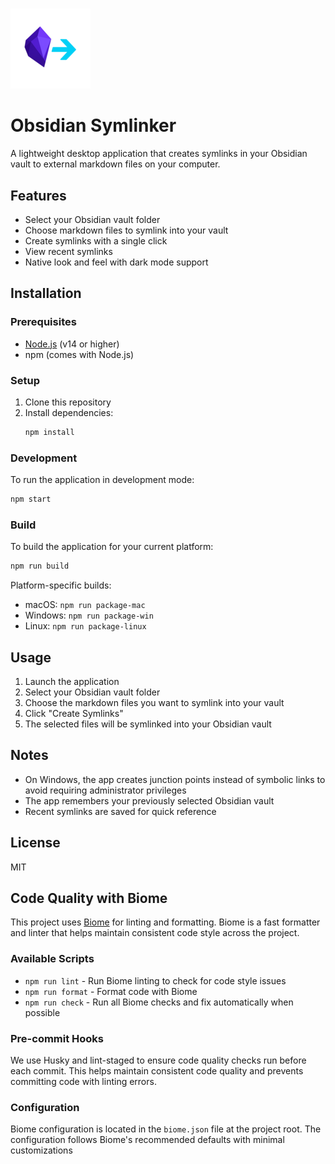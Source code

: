 # <div align="center">

<img src="readme-icon.png" alt="Obsidian Symlinker Logo" width="128" height="128">

# Obsidian Symlinker

A lightweight desktop application that creates symlinks in your Obsidian vault to external markdown files on your computer.

## Features

- Select your Obsidian vault folder
- Choose markdown files to symlink into your vault
- Create symlinks with a single click
- View recent symlinks
- Native look and feel with dark mode support

## Installation

### Prerequisites

- [Node.js](https://nodejs.org/en/) (v14 or higher)
- npm (comes with Node.js)

### Setup

1. Clone this repository
2. Install dependencies:
   ```bash
   npm install
   ```

### Development

To run the application in development mode:

```bash
npm start
```

### Build

To build the application for your current platform:

```bash
npm run build
```

Platform-specific builds:

- macOS: `npm run package-mac`
- Windows: `npm run package-win`
- Linux: `npm run package-linux`

## Usage

1. Launch the application
2. Select your Obsidian vault folder
3. Choose the markdown files you want to symlink into your vault
4. Click "Create Symlinks"
5. The selected files will be symlinked into your Obsidian vault

## Notes

- On Windows, the app creates junction points instead of symbolic links to avoid requiring administrator privileges
- The app remembers your previously selected Obsidian vault
- Recent symlinks are saved for quick reference

## License

MIT

## Code Quality with Biome

This project uses [Biome](https://biomejs.dev/) for linting and formatting. Biome is a fast formatter and linter that helps maintain consistent code style across the project.

### Available Scripts

- `npm run lint` - Run Biome linting to check for code style issues
- `npm run format` - Format code with Biome
- `npm run check` - Run all Biome checks and fix automatically when possible

### Pre-commit Hooks

We use Husky and lint-staged to ensure code quality checks run before each commit. This helps maintain consistent code quality and prevents committing code with linting errors.

### Configuration

Biome configuration is located in the `biome.json` file at the project root. The configuration follows Biome's recommended defaults with minimal customizations
